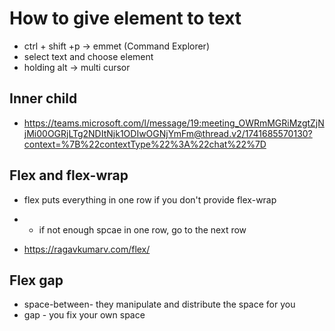# How to give element to text

- ctrl + shift +p -> emmet (Command Explorer)
- select text and choose element
- holding alt -> multi cursor

## Inner child

- https://teams.microsoft.com/l/message/19:meeting_OWRmMGRiMzgtZjNjMi00OGRjLTg2NDItNjk1ODIwOGNjYmFm@thread.v2/1741685570130?context=%7B%22contextType%22%3A%22chat%22%7D

## Flex and flex-wrap

- flex puts everything in one row if you don't provide flex-wrap
- - if not enough spcae in one row, go to the next row

- https://ragavkumarv.com/flex/

## Flex gap

- space-between- they manipulate and distribute the space for you
- gap - you fix your own space
